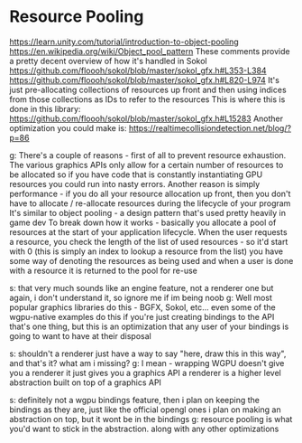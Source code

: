 # Resource Pooling
https://learn.unity.com/tutorial/introduction-to-object-pooling
https://en.wikipedia.org/wiki/Object_pool_pattern
These comments provide a pretty decent overview of how it's handled in Sokol
https://github.com/floooh/sokol/blob/master/sokol_gfx.h#L353-L384
https://github.com/floooh/sokol/blob/master/sokol_gfx.h#L820-L974
It's just pre-allocating collections of resources up front
and then using indices from those collections as IDs to refer to the resources
This is where this is done in this library:
https://github.com/floooh/sokol/blob/master/sokol_gfx.h#L15283
Another optimization you could make is:
https://realtimecollisiondetection.net/blog/?p=86

g: There's a couple of reasons - first of all to prevent resource exhaustion. The various graphics APIs only allow for a certain number of resources to be allocated so if you have code that is constantly instantiating GPU resources you could run into nasty errors.
   Another reason is simply performance - if you do all your resource allocation up front, then you don't have to allocate / re-allocate resources during the lifecycle of your program
   It's similar to object pooling - a design pattern that's used pretty heavily in game dev
   To break down how it works - basically you allocate a pool of resources at the start of your application lifecycle. When the user requests a resource, you check the length of the list of used resources - so it'd start with 0 (this is simply an index to lookup a resource from the list)
   you have some way of denoting the resources as being used and when a user is done with a resource it is returned to the pool for re-use

s: that very much sounds like an engine feature, not a renderer one
   but again, i don't understand it, so ignore me if im being noob
g: Well most popular graphics libraries do this - BGFX, Sokol, etc...
   even some of the wgpu-native examples do this
   if you're just creating bindings to the API that's one thing, but this is an optimization that any user of your bindings is going to want to have at their disposal

s: shouldn't a renderer just have a way to say "here, draw this in this way", and that's it? what am i missing? 
g: I mean - wrapping WGPU doesn't give you a renderer
   it just gives you a graphics API
   a renderer is a higher level abstraction built on top of a graphics API

s: definitely not a wgpu bindings feature, then
   i plan on keeping the bindings as they are, just like the official opengl ones
   i plan on making an abstraction on top, but it wont be in the bindings
g: resource pooling is what you'd want to stick in the abstraction. along with any other optimizations

